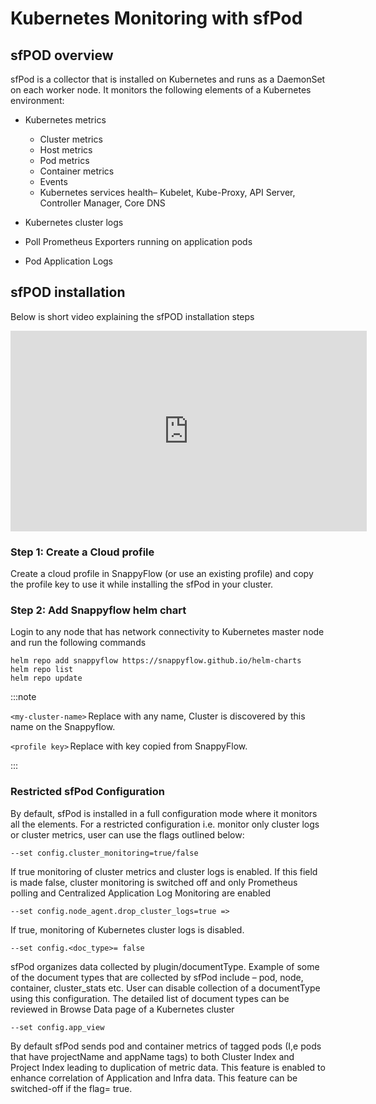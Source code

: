# Kubernetes Monitoring with sfPod 

## sfPOD overview

sfPod is a collector that is installed on Kubernetes and runs as a DaemonSet on each worker node. It monitors the following elements of a Kubernetes environment: 

- Kubernetes metrics 
  - Cluster metrics 
  - Host metrics 
  - Pod metrics 
  - Container metrics 
  - Events 
  - Kubernetes services health– Kubelet, Kube-Proxy, API Server, Controller Manager, Core DNS 

- Kubernetes cluster logs 
- Poll Prometheus Exporters running on application pods 
- Pod Application Logs 

## sfPOD installation

Below is short video explaining the sfPOD installation steps

<iframe width="570" height="321" src="https://www.youtube.com/embed/Q4BiVR2nOn4?rel=0" frameborder="0" allow="accelerometer; autoplay; clipboard-write; encrypted-media; gyroscope; picture-in-picture"  allowtransparency="true"></iframe>

### Step 1: Create a Cloud profile 

Create a cloud profile in SnappyFlow (or use an existing profile) and copy the profile key to use it while installing the sfPod in your cluster. 

### Step 2: Add Snappyflow helm chart 

Login to any node that has network connectivity to Kubernetes master node and run the following commands 

```shell
helm repo add snappyflow https://snappyflow.github.io/helm-charts 
helm repo list 
helm repo update 
```

:::note

`<my-cluster-name>` Replace with any name, Cluster is discovered by this name on the Snappyflow. 

`<profile key>` Replace with key copied from SnappyFlow. 

:::

### Restricted sfPod Configuration 

By default, sfPod is installed in a full configuration mode where it monitors all the elements. For a restricted configuration i.e. monitor only cluster logs or cluster metrics, user can use the flags outlined below: 

`--set config.cluster_monitoring=true/false`

If true monitoring of cluster metrics and cluster logs is enabled. If this field is made false, cluster monitoring is switched off and only Prometheus polling and Centralized Application Log Monitoring are enabled 

`--set config.node_agent.drop_cluster_logs=true =>`

If true, monitoring of Kubernetes cluster logs is disabled. 

`--set config.<doc_type>= false`

sfPod organizes data collected by plugin/documentType. Example of some of the document types that are collected by sfPod include – pod, node, container, cluster_stats etc. User can disable collection of a documentType using this configuration. The detailed list of document types can be reviewed in Browse Data page of a Kubernetes cluster

`--set config.app_view`

By default sfPod sends pod and container metrics of tagged pods (I,e pods that have projectName and appName tags) to both Cluster Index and Project Index leading to duplication of metric data. This feature is enabled to enhance correlation of Application and Infra data. This feature can be switched-off if the flag= true.